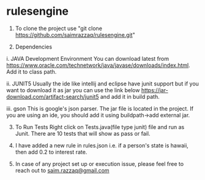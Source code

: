 # rulesengine
1. To clone the project use "git clone https://github.com/saimrazzaq/rulesengine.git"

2. Dependencies

i. JAVA Development Environment
You can download latest from https://www.oracle.com/technetwork/java/javase/downloads/index.html. Add it to class path.

ii. JUNIT5
Usually the ide like intellij and eclipse have junit support but if you want to download it as jar you can use the link below
https://jar-download.com/artifact-search/junit5 and add it in build path.

iii.  gson 
This is google's json parser. The jar file is located in the project. If you are using an ide, you should add it using buildpath->add
external jar.

3. To Run Tests
   Right click on Tests.java(file type junit) file and run as Junit. There are 10 tests that will show as pass or fail.

4. I have added a new rule in rules.json i.e. if a person's state is hawaii, then add 0.2 to interest rate.

5. In case of any project set up or execution issue, please feel free to reach out to saim.razzaq@gmail.com
